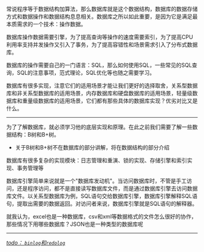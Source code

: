 常说程序等于数据结构加算法，那么数据库就是这个数据结构，数据库的数据存储方式和数据操作和数据结构息息相关。数据库之所以如此重要，是因为它是满足最本质需求的一个技术：操作数据。

数据库操作数据需要引擎，为了提高查询等操作的速度需要索引，为了提高CPU利用率支持并发操作又引入了事务，为了提高容错性和场景需求引入了分布式数据库。

数据库的操作需要自己的一门语言：SQL，那么如何使用SQL，一些常见的SQL查询，SQL的注意事项，范式理论，SQL优化等也随之需要学习。

数据库有很多实现，注意它们的适用场景才能让我们更好的选择取舍，关系型数据库和非关系型数据库的适用场景，内存数据库和硬盘数据库的适用场景，轻量级数据库和重量级数据库的适用场景，它们都有那些具体的数据库实现？优劣对比又是什么。

---

为了了解数据库，就必须学习他的底层实现和原理。在此之前我们需要了解一些数据结构：B树和B+树。

- 关于B树和B+树不在数据库的部分讲解，将在数据结构的部分介绍

数据库有很多复杂的实现模块：日志管理和重演、锁的实现、存储引擎和索引实现、事务管理等





数据库引擎简单来说就是一个"数据库发动机"。当访问数据库时，不管是手工访问，还是程序访问，都不是直接读写数据库文件，而是通过数据库引擎去访问数据库文件。以关系型数据库为例，SQL语句交给数据库引擎，数据库引擎解释SQL语句，提取出需要的数据返回。对访问者来说，数据库引擎就是SQL语句的解释器。



就我认为，excel也是一种数据库，csv和xml等数据格式的文件怎么很好的协作，那些情况下用哪些数据库？JSON也是一种类型的数据库呢

---





<u>*todo： `binlog`和`redolog`*</u>

